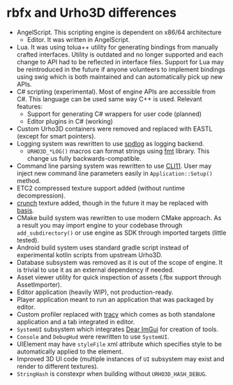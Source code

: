# rbfx and Urho3D differences

* AngelScript. This scripting engine is dependent on x86/64 architecture
  * Editor. It was written in AngelScript.
* Lua. It was using tolua++ utility for generating bindings from manually crafted interfaces. Utility is outdated and no longer supported and each change to API had to be reflected in interface files. Support for Lua may be reintroduced in the future if anyone volunteers to implement bindings using swig which is both maintained and can automatically pick up new APIs.
* C# scripting (experimental). Most of engine APIs are accessible from C#. This language can be used same way C++ is used. Relevant features:
  * Support for generating C# wrappers for user code (planned)
  * Editor plugins in C# (working)
* Custom Urho3D containers were removed and replaced with EASTL (except for smart pointers).
* Logging system was rewritten to use [spdlog](https://github.com/gabime/spdlog) as logging backend.
  * `URHO3D_*LOG()` macros can format strings using [fmt](https://github.com/fmtlib/fmt) library. This change us fully backwards-compatible.
* Command line parsing system was rewritten to use [CLI11](https://github.com/CLIUtils/CLI11/). User may inject new command line parameters easily in `Application::Setup()` method.
* ETC2 compressed texture support added (without runtime decompression).
* [crunch](https://github.com/Unity-Technologies/crunch/) texture added, though in the future it may be replaced with [basis](https://github.com/BinomialLLC/basis_universal).
* CMake build system was rewritten to use modern CMake approach. As a result you may import engine to your codebase through `add_subdirectory()` or use engine as SDK through imported targets (little tested).
* Android build system uses standard gradle script instead of experimental kotlin scripts from upstream Urho3D.
* Database subsystem was removed as it is out of the scope of engine. It is trivial to use it as an external dependency if needed.
* Asset viewer utility for quick inspection of assets (.fbx support through AssetImporter).
* Editor application (heavily WIP), not production-ready.
* Player application meant to run an application that was packaged by editor.
* Custom profiler replaced with [tracy](https://bitbucket.org/wolfpld/tracy/) which comes as both standalone application and a tab integrated in editor.
* `SystemUI` subsystem which integrates [Dear ImGui](https://github.com/ocornut/imgui) for creation of tools.
* `Console` and `DebugHud` were rewritten to use `SystemUI`.
* UIElement may have `styleFile` xml attribute which specifies style to be automatically applied to the element.
* Improved 3D UI code (multiple instances of `UI` subsystem may exist and render to different textures).
* `StringHash` is constexpr when building without `URHO3D_HASH_DEBUG`.